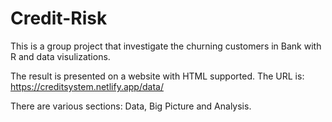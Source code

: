 # Credit-Risk
This is a group project that investigate the churning customers in Bank with R and data visulizations. 

The result is presented on a website with HTML supported. 
The URL is: https://creditsystem.netlify.app/data/

There are various sections: Data, Big Picture and Analysis.

